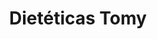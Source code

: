 ---
title: "Dietéticas Tomy"
url: /ciudad-autonoma-de-buenos-aires/dieteticas-tomy-avenida-pueyrredon/
shop: Bioladen
---
